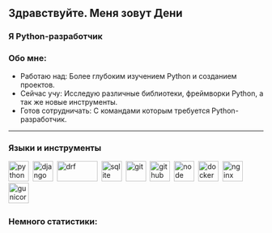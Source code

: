 <div>
    <h2>Здравствуйте. Меня зовут Дени </h2>
    <h3>Я Python-разработчик</h3>
</div>


### Обо мне:

- Работаю над: Более глубоким изучением Python и созданием проектов.
- Сейчас учу: Исследую различные библиотеки, фреймворки Python, а так же новые инструменты.
- Готов сотрудничать: C командами которым требуется Python-разработчик.

---

### Языки и инструменты

<img src="https://simpleicons.org/icons/python.svg" title="python" width="40" height="40"/>&nbsp;
<img src="https://simpleicons.org/icons/django.svg" title="django" width="40" height="40"/>&nbsp;
<img src="https://www.django-rest-framework.org/img/logo.png" title="drf" width="80" height="40"/>&nbsp;
<img src="https://simpleicons.org/icons/sqlite.svg" title="sqlite" width="40" height="40"/>&nbsp;
<img src="https://simpleicons.org/icons/git.svg" title="git" width="40" height="40"/>&nbsp;
<img src="https://simpleicons.org/icons/github.svg" title="github" width="40" height="40"/>&nbsp;
<img src="https://seeklogo.com/images/G/github-actions-logo-031704BDC6-seeklogo.com.png" title="node" width="40" height="40"/>&nbsp;
<img src="https://simpleicons.org/icons/docker.svg" title="docker" width="40" height="40"/>&nbsp;
<img src="https://simpleicons.org/icons/nginx.svg" title="nginx" width="40" height="40"/>&nbsp;
<img src="https://simpleicons.org/icons/gunicorn.svg" title="gunicor" width="40" height="40"/>&nbsp;


### Немного статистики:
